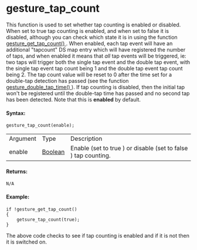 # gesture_tap_count

This function is used to set whether tap counting is enabled or
disabled. When set to true tap counting is enabled, and when set to
false it is disabled, although you can check which state it is in using
the function [ gesture_get_tap_count() ](gesture_get_tap_count) .
When enabled, each tap event will have an additional "tapcount" DS map
entry which will have registered the number of taps, and when enabled it
means that *all* tap events will be triggered, ie: two taps will trigger
both the single tap event and the double tap event, with the single tap
event tap count being 1 and the double tap event tap count being 2. The
tap count value will be reset to 0 after the time set for a double-tap
detection has passed (see the function [ gesture_double_tap_time()
](gesture_double_tap_time) ). If tap counting is disabled, then the
initial tap won't be registered until the double-tap time has passed and
no second tap has been detected. Note that this is **enabled** by
default.

#### Syntax:

``` gml
gesture_tap_count(enable);
```

|          |                                                                            |                                                                    |
|----------|----------------------------------------------------------------------------|--------------------------------------------------------------------|
| Argument | Type                                                                       | Description                                                        |
| enable   |  [Boolean](../../../../../GameMaker_Language/GML_Overview/Data_Types)  | Enable (set to true ) or disable (set to false ) tap counting.     |

#### Returns:

``` gml
N/A
```

#### Example:

``` gml
if !gesture_get_tap_count()
{
    getsure_tap_count(true);
}
```

The above code checks to see if tap counting is enabled and if it is not
then it is switched on.
